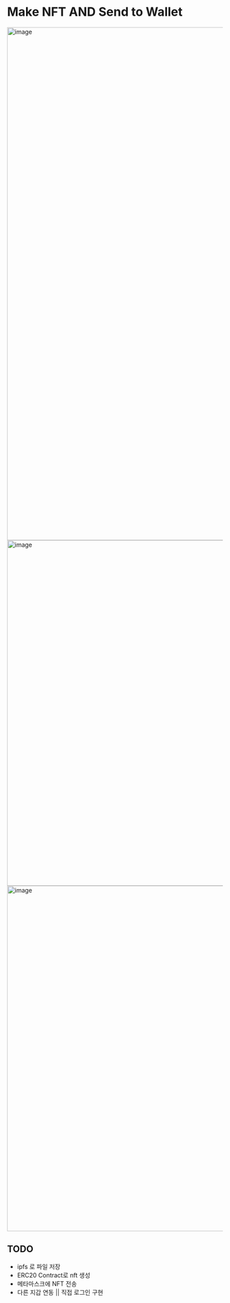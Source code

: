 # Make NFT AND Send to Wallet 


<img width="1198" alt="image" src="https://github.com/carpediem804/nft-make/assets/33194900/66f6f013-bd0d-43cb-85fe-a3d0f3d86a8d">

<img width="807" alt="image" src="https://github.com/carpediem804/nft-make/assets/33194900/d666e253-712f-4d4c-a9d4-2c4be97f94ac">

<img width="807" alt="image" src="https://github.com/carpediem804/nft-make/assets/33194900/027c71f9-557d-4162-ba00-c3c08244559a">



## TODO 
- ipfs 로 파일 저장
- ERC20 Contract로 nft 생성
- 메타마스크에 NFT 전송 
- 다른 지갑 연동 || 직접 로그인 구현


